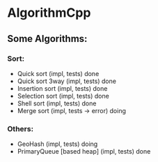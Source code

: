 # AlgorithmCpp

## Some Algorithms:

### Sort:
     
* Quick sort    (impl, tests)   done
* Quick sort 3way   (impl, tests)   done
* Insertion sort    (impl, tests)   done
* Selection sort    (impl, tests)   done
* Shell sort    (impl, tests)   done
* Merge sort    (impl, tests -> error)  doing

### Others:

* GeoHash   (impl, tests)   doing
* PrimaryQueue [based heap]  (impl, tests)  done
